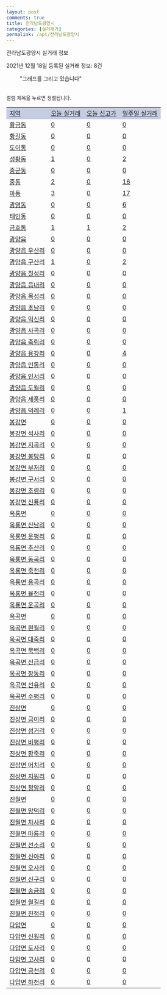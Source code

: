 ```yaml
---
layout: post
comments: true
title: 전라남도광양시
categories: [실거래가]
permalink: /apt/전라남도광양시
---
```


전라남도광양시 실거래 정보

2021년 12월 18일 등록된 실거래 정보: 8건

<!--<script async src="https://pagead2.googlesyndication.com/pagead/js/adsbygoogle.js?client=ca-pub-3485438051770037"
 crossorigin="anonymous"></script>-->

<script type="text/javascript">
  google.charts.load('current', {'packages':['corechart']});
  google.charts.setOnLoadCallback(drawChart);

  function drawChart() {
    var data = google.visualization.arrayToDataTable([['거래일', '매매', '전월세', '전매'], ['21-01', 242, 88, 22], ['21-02', 229, 400, 37], ['21-03', 281, 129, 49], ['21-04', 290, 160, 39], ['21-05', 250, 203, 31], ['21-06', 239, 152, 23], ['21-07', 361, 181, 35], ['21-08', 245, 161, 33], ['21-09', 183, 241, 43], ['21-10', 215, 132, 50], ['21-11', 172, 121, 6], ['21-12', 71, 49, 1]]);

    var options = {
      title: '최근 1년간 유형별 거래량 추이',
      legend: { position: 'bottom' }
    };

    setTimeout(function() {
        var chart = new google.visualization.LineChart(document.getElementById('columnchart_material'));
        chart.draw(data, (options));
        document.getElementById('loading').style.display = 'none';
        var dayLabel = (new Date()).getDay();
        if (dayLabel < 2) {
            sorttable.innerSortFunction.apply(document.getElementById('week'), []);
            sorttable.innerSortFunction.apply(document.getElementById('week'), []);        
        }
        else {
            sorttable.innerSortFunction.apply(document.getElementById('today'), []);
            sorttable.innerSortFunction.apply(document.getElementById('today'), []);
        }
    }, 200);

  }
</script>

<div id="loading" style="z-index:20; display: block; margin-left: 35px">"그래프를 그리고 있습니다"</div>
<div id="columnchart_material" style="width: 95%; margin-left: -35px; display: block"></div>
<!--<div style="width: 95%; margin-left: -35px; display: block">
      <script async src="https://pagead2.googlesyndication.com/pagead/js/adsbygoogle.js?client=ca-pub-3485438051770037"
          crossorigin="anonymous"></script>
      <ins class="adsbygoogle"
          style="display:block"
          data-ad-format="fluid"
          data-ad-layout-key="-fb+5w+4e-db+86"
          data-ad-client="ca-pub-3485438051770037"
          data-ad-slot="1827090281"></ins>
      <script>
          (adsbygoogle = window.adsbygoogle || []).push({});
      </script>
</div>-->
<br>

<font size='small' style='font-size: small;'>컬럼 제목을 누르면 정렬됩니다.</font>
<table class="sortable">
  <tr style='background-color: rgba(114, 132, 186,0.4);'>
    <td id="region"><a href="#">지역</a></td>
    <td id="today"><a href="#">오늘 실거래</a></td>
    <td id="today_new"><a href="#">오늘 신고가</a></td>
    <td id="week"><a href="#">일주일 실거래</a></td>
  </tr>

  
  <tr class="item">
    <td><a href="전라남도광양시황금동">황금동</a></td>
    <td><a href="전라남도광양시황금동">0</a></td>
    <td><a href="전라남도광양시황금동">0</a></td>
    <td><a href="전라남도광양시황금동">0</a></td>
  </tr>
    

  <tr class="item">
    <td><a href="전라남도광양시황길동">황길동</a></td>
    <td><a href="전라남도광양시황길동">0</a></td>
    <td><a href="전라남도광양시황길동">0</a></td>
    <td><a href="전라남도광양시황길동">0</a></td>
  </tr>
    

  <tr class="item">
    <td><a href="전라남도광양시도이동">도이동</a></td>
    <td><a href="전라남도광양시도이동">0</a></td>
    <td><a href="전라남도광양시도이동">0</a></td>
    <td><a href="전라남도광양시도이동">0</a></td>
  </tr>
    

  <tr class="item">
    <td><a href="전라남도광양시성황동">성황동</a></td>
    <td><a href="전라남도광양시성황동">1</a></td>
    <td><a href="전라남도광양시성황동">0</a></td>
    <td><a href="전라남도광양시성황동">2</a></td>
  </tr>
    

  <tr class="item">
    <td><a href="전라남도광양시중군동">중군동</a></td>
    <td><a href="전라남도광양시중군동">0</a></td>
    <td><a href="전라남도광양시중군동">0</a></td>
    <td><a href="전라남도광양시중군동">0</a></td>
  </tr>
    

  <tr class="item">
    <td><a href="전라남도광양시중동">중동</a></td>
    <td><a href="전라남도광양시중동">2</a></td>
    <td><a href="전라남도광양시중동">0</a></td>
    <td><a href="전라남도광양시중동">16</a></td>
  </tr>
    

  <tr class="item">
    <td><a href="전라남도광양시마동">마동</a></td>
    <td><a href="전라남도광양시마동">3</a></td>
    <td><a href="전라남도광양시마동">0</a></td>
    <td><a href="전라남도광양시마동">17</a></td>
  </tr>
    

  <tr class="item">
    <td><a href="전라남도광양시광영동">광영동</a></td>
    <td><a href="전라남도광양시광영동">0</a></td>
    <td><a href="전라남도광양시광영동">0</a></td>
    <td><a href="전라남도광양시광영동">6</a></td>
  </tr>
    

  <tr class="item">
    <td><a href="전라남도광양시태인동">태인동</a></td>
    <td><a href="전라남도광양시태인동">0</a></td>
    <td><a href="전라남도광양시태인동">0</a></td>
    <td><a href="전라남도광양시태인동">0</a></td>
  </tr>
    

  <tr class="item">
    <td><a href="전라남도광양시금호동">금호동</a></td>
    <td><a href="전라남도광양시금호동">1</a></td>
    <td><a href="전라남도광양시금호동">1</a></td>
    <td><a href="전라남도광양시금호동">2</a></td>
  </tr>
    

  <tr class="item">
    <td><a href="전라남도광양시광양읍">광양읍</a></td>
    <td><a href="전라남도광양시광양읍">0</a></td>
    <td><a href="전라남도광양시광양읍">0</a></td>
    <td><a href="전라남도광양시광양읍">0</a></td>
  </tr>
    

  <tr class="item">
    <td><a href="전라남도광양시광양읍우산리">광양읍 우산리</a></td>
    <td><a href="전라남도광양시광양읍우산리">0</a></td>
    <td><a href="전라남도광양시광양읍우산리">0</a></td>
    <td><a href="전라남도광양시광양읍우산리">0</a></td>
  </tr>
    

  <tr class="item">
    <td><a href="전라남도광양시광양읍구산리">광양읍 구산리</a></td>
    <td><a href="전라남도광양시광양읍구산리">1</a></td>
    <td><a href="전라남도광양시광양읍구산리">0</a></td>
    <td><a href="전라남도광양시광양읍구산리">2</a></td>
  </tr>
    

  <tr class="item">
    <td><a href="전라남도광양시광양읍칠성리">광양읍 칠성리</a></td>
    <td><a href="전라남도광양시광양읍칠성리">0</a></td>
    <td><a href="전라남도광양시광양읍칠성리">0</a></td>
    <td><a href="전라남도광양시광양읍칠성리">0</a></td>
  </tr>
    

  <tr class="item">
    <td><a href="전라남도광양시광양읍읍내리">광양읍 읍내리</a></td>
    <td><a href="전라남도광양시광양읍읍내리">0</a></td>
    <td><a href="전라남도광양시광양읍읍내리">0</a></td>
    <td><a href="전라남도광양시광양읍읍내리">0</a></td>
  </tr>
    

  <tr class="item">
    <td><a href="전라남도광양시광양읍목성리">광양읍 목성리</a></td>
    <td><a href="전라남도광양시광양읍목성리">0</a></td>
    <td><a href="전라남도광양시광양읍목성리">0</a></td>
    <td><a href="전라남도광양시광양읍목성리">0</a></td>
  </tr>
    

  <tr class="item">
    <td><a href="전라남도광양시광양읍초남리">광양읍 초남리</a></td>
    <td><a href="전라남도광양시광양읍초남리">0</a></td>
    <td><a href="전라남도광양시광양읍초남리">0</a></td>
    <td><a href="전라남도광양시광양읍초남리">0</a></td>
  </tr>
    

  <tr class="item">
    <td><a href="전라남도광양시광양읍익신리">광양읍 익신리</a></td>
    <td><a href="전라남도광양시광양읍익신리">0</a></td>
    <td><a href="전라남도광양시광양읍익신리">0</a></td>
    <td><a href="전라남도광양시광양읍익신리">0</a></td>
  </tr>
    

  <tr class="item">
    <td><a href="전라남도광양시광양읍사곡리">광양읍 사곡리</a></td>
    <td><a href="전라남도광양시광양읍사곡리">0</a></td>
    <td><a href="전라남도광양시광양읍사곡리">0</a></td>
    <td><a href="전라남도광양시광양읍사곡리">0</a></td>
  </tr>
    

  <tr class="item">
    <td><a href="전라남도광양시광양읍죽림리">광양읍 죽림리</a></td>
    <td><a href="전라남도광양시광양읍죽림리">0</a></td>
    <td><a href="전라남도광양시광양읍죽림리">0</a></td>
    <td><a href="전라남도광양시광양읍죽림리">0</a></td>
  </tr>
    

  <tr class="item">
    <td><a href="전라남도광양시광양읍용강리">광양읍 용강리</a></td>
    <td><a href="전라남도광양시광양읍용강리">0</a></td>
    <td><a href="전라남도광양시광양읍용강리">0</a></td>
    <td><a href="전라남도광양시광양읍용강리">4</a></td>
  </tr>
    

  <tr class="item">
    <td><a href="전라남도광양시광양읍인동리">광양읍 인동리</a></td>
    <td><a href="전라남도광양시광양읍인동리">0</a></td>
    <td><a href="전라남도광양시광양읍인동리">0</a></td>
    <td><a href="전라남도광양시광양읍인동리">0</a></td>
  </tr>
    

  <tr class="item">
    <td><a href="전라남도광양시광양읍인서리">광양읍 인서리</a></td>
    <td><a href="전라남도광양시광양읍인서리">0</a></td>
    <td><a href="전라남도광양시광양읍인서리">0</a></td>
    <td><a href="전라남도광양시광양읍인서리">0</a></td>
  </tr>
    

  <tr class="item">
    <td><a href="전라남도광양시광양읍도월리">광양읍 도월리</a></td>
    <td><a href="전라남도광양시광양읍도월리">0</a></td>
    <td><a href="전라남도광양시광양읍도월리">0</a></td>
    <td><a href="전라남도광양시광양읍도월리">0</a></td>
  </tr>
    

  <tr class="item">
    <td><a href="전라남도광양시광양읍세풍리">광양읍 세풍리</a></td>
    <td><a href="전라남도광양시광양읍세풍리">0</a></td>
    <td><a href="전라남도광양시광양읍세풍리">0</a></td>
    <td><a href="전라남도광양시광양읍세풍리">0</a></td>
  </tr>
    

  <tr class="item">
    <td><a href="전라남도광양시광양읍덕례리">광양읍 덕례리</a></td>
    <td><a href="전라남도광양시광양읍덕례리">0</a></td>
    <td><a href="전라남도광양시광양읍덕례리">0</a></td>
    <td><a href="전라남도광양시광양읍덕례리">1</a></td>
  </tr>
    

  <tr class="item">
    <td><a href="전라남도광양시봉강면">봉강면</a></td>
    <td><a href="전라남도광양시봉강면">0</a></td>
    <td><a href="전라남도광양시봉강면">0</a></td>
    <td><a href="전라남도광양시봉강면">0</a></td>
  </tr>
    

  <tr class="item">
    <td><a href="전라남도광양시봉강면석사리">봉강면 석사리</a></td>
    <td><a href="전라남도광양시봉강면석사리">0</a></td>
    <td><a href="전라남도광양시봉강면석사리">0</a></td>
    <td><a href="전라남도광양시봉강면석사리">0</a></td>
  </tr>
    

  <tr class="item">
    <td><a href="전라남도광양시봉강면지곡리">봉강면 지곡리</a></td>
    <td><a href="전라남도광양시봉강면지곡리">0</a></td>
    <td><a href="전라남도광양시봉강면지곡리">0</a></td>
    <td><a href="전라남도광양시봉강면지곡리">0</a></td>
  </tr>
    

  <tr class="item">
    <td><a href="전라남도광양시봉강면봉당리">봉강면 봉당리</a></td>
    <td><a href="전라남도광양시봉강면봉당리">0</a></td>
    <td><a href="전라남도광양시봉강면봉당리">0</a></td>
    <td><a href="전라남도광양시봉강면봉당리">0</a></td>
  </tr>
    

  <tr class="item">
    <td><a href="전라남도광양시봉강면부저리">봉강면 부저리</a></td>
    <td><a href="전라남도광양시봉강면부저리">0</a></td>
    <td><a href="전라남도광양시봉강면부저리">0</a></td>
    <td><a href="전라남도광양시봉강면부저리">0</a></td>
  </tr>
    

  <tr class="item">
    <td><a href="전라남도광양시봉강면구서리">봉강면 구서리</a></td>
    <td><a href="전라남도광양시봉강면구서리">0</a></td>
    <td><a href="전라남도광양시봉강면구서리">0</a></td>
    <td><a href="전라남도광양시봉강면구서리">0</a></td>
  </tr>
    

  <tr class="item">
    <td><a href="전라남도광양시봉강면조령리">봉강면 조령리</a></td>
    <td><a href="전라남도광양시봉강면조령리">0</a></td>
    <td><a href="전라남도광양시봉강면조령리">0</a></td>
    <td><a href="전라남도광양시봉강면조령리">0</a></td>
  </tr>
    

  <tr class="item">
    <td><a href="전라남도광양시봉강면신룡리">봉강면 신룡리</a></td>
    <td><a href="전라남도광양시봉강면신룡리">0</a></td>
    <td><a href="전라남도광양시봉강면신룡리">0</a></td>
    <td><a href="전라남도광양시봉강면신룡리">0</a></td>
  </tr>
    

  <tr class="item">
    <td><a href="전라남도광양시옥룡면">옥룡면</a></td>
    <td><a href="전라남도광양시옥룡면">0</a></td>
    <td><a href="전라남도광양시옥룡면">0</a></td>
    <td><a href="전라남도광양시옥룡면">0</a></td>
  </tr>
    

  <tr class="item">
    <td><a href="전라남도광양시옥룡면산남리">옥룡면 산남리</a></td>
    <td><a href="전라남도광양시옥룡면산남리">0</a></td>
    <td><a href="전라남도광양시옥룡면산남리">0</a></td>
    <td><a href="전라남도광양시옥룡면산남리">0</a></td>
  </tr>
    

  <tr class="item">
    <td><a href="전라남도광양시옥룡면운평리">옥룡면 운평리</a></td>
    <td><a href="전라남도광양시옥룡면운평리">0</a></td>
    <td><a href="전라남도광양시옥룡면운평리">0</a></td>
    <td><a href="전라남도광양시옥룡면운평리">0</a></td>
  </tr>
    

  <tr class="item">
    <td><a href="전라남도광양시옥룡면추산리">옥룡면 추산리</a></td>
    <td><a href="전라남도광양시옥룡면추산리">0</a></td>
    <td><a href="전라남도광양시옥룡면추산리">0</a></td>
    <td><a href="전라남도광양시옥룡면추산리">0</a></td>
  </tr>
    

  <tr class="item">
    <td><a href="전라남도광양시옥룡면동곡리">옥룡면 동곡리</a></td>
    <td><a href="전라남도광양시옥룡면동곡리">0</a></td>
    <td><a href="전라남도광양시옥룡면동곡리">0</a></td>
    <td><a href="전라남도광양시옥룡면동곡리">0</a></td>
  </tr>
    

  <tr class="item">
    <td><a href="전라남도광양시옥룡면죽천리">옥룡면 죽천리</a></td>
    <td><a href="전라남도광양시옥룡면죽천리">0</a></td>
    <td><a href="전라남도광양시옥룡면죽천리">0</a></td>
    <td><a href="전라남도광양시옥룡면죽천리">0</a></td>
  </tr>
    

  <tr class="item">
    <td><a href="전라남도광양시옥룡면용곡리">옥룡면 용곡리</a></td>
    <td><a href="전라남도광양시옥룡면용곡리">0</a></td>
    <td><a href="전라남도광양시옥룡면용곡리">0</a></td>
    <td><a href="전라남도광양시옥룡면용곡리">0</a></td>
  </tr>
    

  <tr class="item">
    <td><a href="전라남도광양시옥룡면율천리">옥룡면 율천리</a></td>
    <td><a href="전라남도광양시옥룡면율천리">0</a></td>
    <td><a href="전라남도광양시옥룡면율천리">0</a></td>
    <td><a href="전라남도광양시옥룡면율천리">0</a></td>
  </tr>
    

  <tr class="item">
    <td><a href="전라남도광양시옥룡면운곡리">옥룡면 운곡리</a></td>
    <td><a href="전라남도광양시옥룡면운곡리">0</a></td>
    <td><a href="전라남도광양시옥룡면운곡리">0</a></td>
    <td><a href="전라남도광양시옥룡면운곡리">0</a></td>
  </tr>
    

  <tr class="item">
    <td><a href="전라남도광양시옥곡면">옥곡면</a></td>
    <td><a href="전라남도광양시옥곡면">0</a></td>
    <td><a href="전라남도광양시옥곡면">0</a></td>
    <td><a href="전라남도광양시옥곡면">0</a></td>
  </tr>
    

  <tr class="item">
    <td><a href="전라남도광양시옥곡면원월리">옥곡면 원월리</a></td>
    <td><a href="전라남도광양시옥곡면원월리">0</a></td>
    <td><a href="전라남도광양시옥곡면원월리">0</a></td>
    <td><a href="전라남도광양시옥곡면원월리">0</a></td>
  </tr>
    

  <tr class="item">
    <td><a href="전라남도광양시옥곡면대죽리">옥곡면 대죽리</a></td>
    <td><a href="전라남도광양시옥곡면대죽리">0</a></td>
    <td><a href="전라남도광양시옥곡면대죽리">0</a></td>
    <td><a href="전라남도광양시옥곡면대죽리">0</a></td>
  </tr>
    

  <tr class="item">
    <td><a href="전라남도광양시옥곡면묵백리">옥곡면 묵백리</a></td>
    <td><a href="전라남도광양시옥곡면묵백리">0</a></td>
    <td><a href="전라남도광양시옥곡면묵백리">0</a></td>
    <td><a href="전라남도광양시옥곡면묵백리">0</a></td>
  </tr>
    

  <tr class="item">
    <td><a href="전라남도광양시옥곡면신금리">옥곡면 신금리</a></td>
    <td><a href="전라남도광양시옥곡면신금리">0</a></td>
    <td><a href="전라남도광양시옥곡면신금리">0</a></td>
    <td><a href="전라남도광양시옥곡면신금리">0</a></td>
  </tr>
    

  <tr class="item">
    <td><a href="전라남도광양시옥곡면장동리">옥곡면 장동리</a></td>
    <td><a href="전라남도광양시옥곡면장동리">0</a></td>
    <td><a href="전라남도광양시옥곡면장동리">0</a></td>
    <td><a href="전라남도광양시옥곡면장동리">0</a></td>
  </tr>
    

  <tr class="item">
    <td><a href="전라남도광양시옥곡면선유리">옥곡면 선유리</a></td>
    <td><a href="전라남도광양시옥곡면선유리">0</a></td>
    <td><a href="전라남도광양시옥곡면선유리">0</a></td>
    <td><a href="전라남도광양시옥곡면선유리">0</a></td>
  </tr>
    

  <tr class="item">
    <td><a href="전라남도광양시옥곡면수평리">옥곡면 수평리</a></td>
    <td><a href="전라남도광양시옥곡면수평리">0</a></td>
    <td><a href="전라남도광양시옥곡면수평리">0</a></td>
    <td><a href="전라남도광양시옥곡면수평리">0</a></td>
  </tr>
    

  <tr class="item">
    <td><a href="전라남도광양시진상면">진상면</a></td>
    <td><a href="전라남도광양시진상면">0</a></td>
    <td><a href="전라남도광양시진상면">0</a></td>
    <td><a href="전라남도광양시진상면">0</a></td>
  </tr>
    

  <tr class="item">
    <td><a href="전라남도광양시진상면금이리">진상면 금이리</a></td>
    <td><a href="전라남도광양시진상면금이리">0</a></td>
    <td><a href="전라남도광양시진상면금이리">0</a></td>
    <td><a href="전라남도광양시진상면금이리">0</a></td>
  </tr>
    

  <tr class="item">
    <td><a href="전라남도광양시진상면섬거리">진상면 섬거리</a></td>
    <td><a href="전라남도광양시진상면섬거리">0</a></td>
    <td><a href="전라남도광양시진상면섬거리">0</a></td>
    <td><a href="전라남도광양시진상면섬거리">0</a></td>
  </tr>
    

  <tr class="item">
    <td><a href="전라남도광양시진상면비평리">진상면 비평리</a></td>
    <td><a href="전라남도광양시진상면비평리">0</a></td>
    <td><a href="전라남도광양시진상면비평리">0</a></td>
    <td><a href="전라남도광양시진상면비평리">0</a></td>
  </tr>
    

  <tr class="item">
    <td><a href="전라남도광양시진상면황죽리">진상면 황죽리</a></td>
    <td><a href="전라남도광양시진상면황죽리">0</a></td>
    <td><a href="전라남도광양시진상면황죽리">0</a></td>
    <td><a href="전라남도광양시진상면황죽리">0</a></td>
  </tr>
    

  <tr class="item">
    <td><a href="전라남도광양시진상면어치리">진상면 어치리</a></td>
    <td><a href="전라남도광양시진상면어치리">0</a></td>
    <td><a href="전라남도광양시진상면어치리">0</a></td>
    <td><a href="전라남도광양시진상면어치리">0</a></td>
  </tr>
    

  <tr class="item">
    <td><a href="전라남도광양시진상면지원리">진상면 지원리</a></td>
    <td><a href="전라남도광양시진상면지원리">0</a></td>
    <td><a href="전라남도광양시진상면지원리">0</a></td>
    <td><a href="전라남도광양시진상면지원리">0</a></td>
  </tr>
    

  <tr class="item">
    <td><a href="전라남도광양시진상면청암리">진상면 청암리</a></td>
    <td><a href="전라남도광양시진상면청암리">0</a></td>
    <td><a href="전라남도광양시진상면청암리">0</a></td>
    <td><a href="전라남도광양시진상면청암리">0</a></td>
  </tr>
    

  <tr class="item">
    <td><a href="전라남도광양시진월면">진월면</a></td>
    <td><a href="전라남도광양시진월면">0</a></td>
    <td><a href="전라남도광양시진월면">0</a></td>
    <td><a href="전라남도광양시진월면">0</a></td>
  </tr>
    

  <tr class="item">
    <td><a href="전라남도광양시진월면망덕리">진월면 망덕리</a></td>
    <td><a href="전라남도광양시진월면망덕리">0</a></td>
    <td><a href="전라남도광양시진월면망덕리">0</a></td>
    <td><a href="전라남도광양시진월면망덕리">0</a></td>
  </tr>
    

  <tr class="item">
    <td><a href="전라남도광양시진월면차사리">진월면 차사리</a></td>
    <td><a href="전라남도광양시진월면차사리">0</a></td>
    <td><a href="전라남도광양시진월면차사리">0</a></td>
    <td><a href="전라남도광양시진월면차사리">0</a></td>
  </tr>
    

  <tr class="item">
    <td><a href="전라남도광양시진월면마룡리">진월면 마룡리</a></td>
    <td><a href="전라남도광양시진월면마룡리">0</a></td>
    <td><a href="전라남도광양시진월면마룡리">0</a></td>
    <td><a href="전라남도광양시진월면마룡리">0</a></td>
  </tr>
    

  <tr class="item">
    <td><a href="전라남도광양시진월면선소리">진월면 선소리</a></td>
    <td><a href="전라남도광양시진월면선소리">0</a></td>
    <td><a href="전라남도광양시진월면선소리">0</a></td>
    <td><a href="전라남도광양시진월면선소리">0</a></td>
  </tr>
    

  <tr class="item">
    <td><a href="전라남도광양시진월면신아리">진월면 신아리</a></td>
    <td><a href="전라남도광양시진월면신아리">0</a></td>
    <td><a href="전라남도광양시진월면신아리">0</a></td>
    <td><a href="전라남도광양시진월면신아리">0</a></td>
  </tr>
    

  <tr class="item">
    <td><a href="전라남도광양시진월면오사리">진월면 오사리</a></td>
    <td><a href="전라남도광양시진월면오사리">0</a></td>
    <td><a href="전라남도광양시진월면오사리">0</a></td>
    <td><a href="전라남도광양시진월면오사리">0</a></td>
  </tr>
    

  <tr class="item">
    <td><a href="전라남도광양시진월면신구리">진월면 신구리</a></td>
    <td><a href="전라남도광양시진월면신구리">0</a></td>
    <td><a href="전라남도광양시진월면신구리">0</a></td>
    <td><a href="전라남도광양시진월면신구리">0</a></td>
  </tr>
    

  <tr class="item">
    <td><a href="전라남도광양시진월면송금리">진월면 송금리</a></td>
    <td><a href="전라남도광양시진월면송금리">0</a></td>
    <td><a href="전라남도광양시진월면송금리">0</a></td>
    <td><a href="전라남도광양시진월면송금리">0</a></td>
  </tr>
    

  <tr class="item">
    <td><a href="전라남도광양시진월면월길리">진월면 월길리</a></td>
    <td><a href="전라남도광양시진월면월길리">0</a></td>
    <td><a href="전라남도광양시진월면월길리">0</a></td>
    <td><a href="전라남도광양시진월면월길리">0</a></td>
  </tr>
    

  <tr class="item">
    <td><a href="전라남도광양시진월면진정리">진월면 진정리</a></td>
    <td><a href="전라남도광양시진월면진정리">0</a></td>
    <td><a href="전라남도광양시진월면진정리">0</a></td>
    <td><a href="전라남도광양시진월면진정리">0</a></td>
  </tr>
    

  <tr class="item">
    <td><a href="전라남도광양시다압면">다압면</a></td>
    <td><a href="전라남도광양시다압면">0</a></td>
    <td><a href="전라남도광양시다압면">0</a></td>
    <td><a href="전라남도광양시다압면">0</a></td>
  </tr>
    

  <tr class="item">
    <td><a href="전라남도광양시다압면신원리">다압면 신원리</a></td>
    <td><a href="전라남도광양시다압면신원리">0</a></td>
    <td><a href="전라남도광양시다압면신원리">0</a></td>
    <td><a href="전라남도광양시다압면신원리">0</a></td>
  </tr>
    

  <tr class="item">
    <td><a href="전라남도광양시다압면도사리">다압면 도사리</a></td>
    <td><a href="전라남도광양시다압면도사리">0</a></td>
    <td><a href="전라남도광양시다압면도사리">0</a></td>
    <td><a href="전라남도광양시다압면도사리">0</a></td>
  </tr>
    

  <tr class="item">
    <td><a href="전라남도광양시다압면고사리">다압면 고사리</a></td>
    <td><a href="전라남도광양시다압면고사리">0</a></td>
    <td><a href="전라남도광양시다압면고사리">0</a></td>
    <td><a href="전라남도광양시다압면고사리">0</a></td>
  </tr>
    

  <tr class="item">
    <td><a href="전라남도광양시다압면금천리">다압면 금천리</a></td>
    <td><a href="전라남도광양시다압면금천리">0</a></td>
    <td><a href="전라남도광양시다압면금천리">0</a></td>
    <td><a href="전라남도광양시다압면금천리">0</a></td>
  </tr>
    

  <tr class="item">
    <td><a href="전라남도광양시다압면하천리">다압면 하천리</a></td>
    <td><a href="전라남도광양시다압면하천리">0</a></td>
    <td><a href="전라남도광양시다압면하천리">0</a></td>
    <td><a href="전라남도광양시다압면하천리">0</a></td>
  </tr>
    


</table>


    